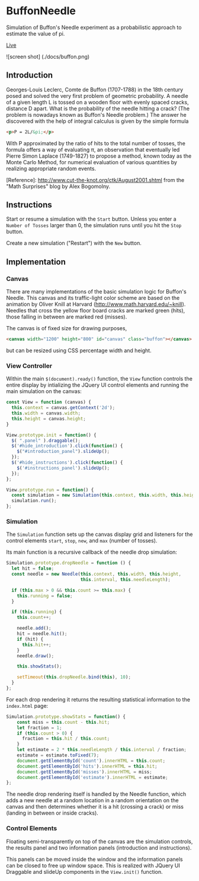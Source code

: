 # BuffonNeedle
Simulation of Buffon's Needle experiment as a probabilistic approach to
estimate the value of pi.

[Live][github]

[github]: https://mfliedner.github.io/

![screen shot] (./docs/buffon.png)

## Introduction

Georges-Louis Leclerc, Comte de Buffon (1707-1788) in the 18th century posed and solved
the very first problem of geometric probability. A needle of a given length L is tossed
on a wooden floor with evenly spaced cracks, distance D apart. What is the probability
of the needle hitting a crack? (The problem is nowadays known as Buffon's Needle problem.)
The answer he discovered with the help of integral calculus is given by the simple formula

```html
<p>P = 2L/&pi;</p>
 ```
With P approximated by the ratio of hits to the total number of tosses, the formula offers a way
of evaluating &pi;, an observation that eventually led Pierre Simon Laplace (1749-1827) to propose
a method, known today as the Monte Carlo Method, for numerical evaluation of various quantities
by realizing appropriate random events.

[Reference]: http://www.cut-the-knot.org/ctk/August2001.shtml from the "Math Surprises"
blog by Alex Bogomolny.

## Instructions

Start or resume a simulation with the `Start` button. Unless you enter a
`Number of Tosses` larger than 0, the simulation runs until you hit the
`Stop` button.

Create a new simulation ("Restart") with the `New` button.

## Implementation

### Canvas

There are many implementations of the basic simulation logic for Buffon's
Needle. This canvas and its traffic-light color scheme are based on the
animation by Oliver Knill at Harvard (http://www.math.harvard.edu/~knill).
Needles that cross the yellow floor board cracks are marked green (hits),
those falling in between are marked red (misses).

The canvas is of fixed size for drawing purposes,

```html
<canvas width="1200" height="800" id="canvas" class="buffon"></canvas>
 ```

but can be resized using CSS percentage width and height.

### View Controller

Within the main `$(document).ready()` function, the `View` function controls
the entire display by intializing the JQuery UI control elements and running
the main simulation on the canvas:

```javascript
const View = function (canvas) {
  this.context = canvas.getContext('2d');
  this.width = canvas.width;
  this.height = canvas.height;
}

View.prototype.init = function() {
  $( ".panel" ).draggable();
  $('#hide_introduction').click(function() {
    $("#introduction_panel").slideUp();
  });
  $('#hide_instructions').click(function() {
    $('#instructions_panel').slideUp();
  });
};

View.prototype.run = function() {
  const simulation = new Simulation(this.context, this.width, this.height);
  simulation.run();
};
 ```

### Simulation

The `Simulation` function sets up the canvas display grid and listeners
for the control elements `start`, `stop`, `new`, and `max` (number of tosses).

Its main function is a recursive callback of the needle drop simulation:

```javascript
Simulation.prototype.dropNeedle = function () {
  let hit = false;
  const needle = new Needle(this.context, this.width, this.height,
                            this.interval, this.needleLength);

  if (this.max > 0 && this.count >= this.max) {
    this.running = false;
  }

  if (this.running) {
    this.count++;

    needle.add();
    hit = needle.hit();
    if (hit) {
      this.hit++;
    }
    needle.draw();

    this.showStats();

    setTimeout(this.dropNeedle.bind(this), 10);
  }
};
 ```
For each drop rendering it returns the resulting statistical information
to the `index.html` page:

```javascript
Simulation.prototype.showStats = function() {
    const miss = this.count - this.hit;
    let fraction = 1;
    if (this.count > 0) {
      fraction = this.hit / this.count;
    }
    let estimate = 2 * this.needleLength / this.interval / fraction;
    estimate = estimate.toFixed(7);
    document.getElementById('count').innerHTML = this.count;
    document.getElementById('hits').innerHTML = this.hit;
    document.getElementById('misses').innerHTML = miss;
    document.getElementById('estimate').innerHTML = estimate;
};
 ```

The needle drop rendering itself is handled by the Needle function, which
adds a new needle at a random location in a random orientation on the canvas
and then determines whether it is a hit (crossing a crack) or miss (landing
in between or inside cracks).

### Control Elements

Floating semi-transparently on top of the canvas are the simulation controls,
the results panel and two information panels (introduction and instructions).

This panels can be moved inside the window and the information panels can
be closed to free up window space.  This is realized with JQuery UI
Draggable and slideUp components in the `View.init()` function.
